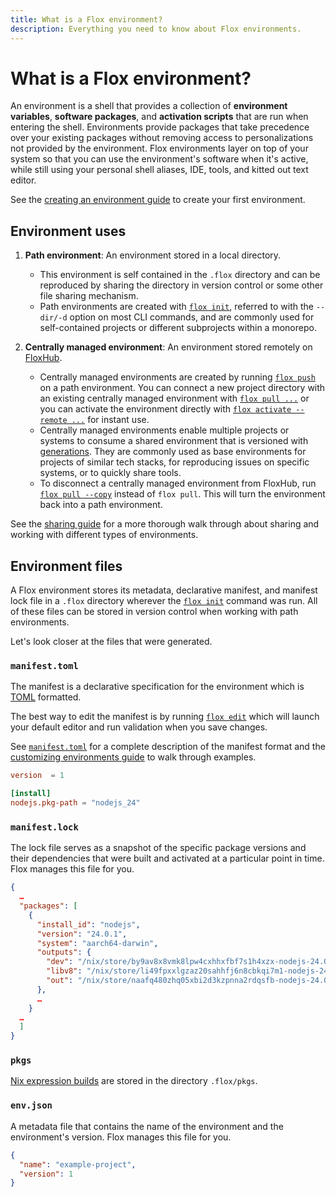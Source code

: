 ```yaml
---
title: What is a Flox environment?
description: Everything you need to know about Flox environments.
---
```


# What is a Flox environment?

An environment is a shell that provides a collection of
**environment variables**, **software packages**, and **activation scripts** that
are run when entering the shell.
Environments provide packages that take precedence over your existing packages
without removing access to personalizations not provided by the environment.
Flox environments layer on top of your system so that you can use the
environment's software when it's active,
while still using your personal shell aliases, IDE, tools, and
kitted out text editor.

See the [creating an environment guide][create_guide] to create your first
environment.

## Environment uses

1. **Path environment**: An environment stored in a local directory.
    - This environment is self contained in the `.flox` directory and can be
reproduced by sharing the directory in version control or some other file
sharing mechanism.
    - Path environments are created with [`flox init`][flox_init],
referred to with the `--dir/-d` option on most CLI commands,
and are commonly used for self-contained projects or different subprojects
within a monorepo.

2. **Centrally managed environment**: An environment stored remotely on
[FloxHub][floxhub_concept].

    - Centrally managed environments are created by running [`flox push`][flox_push]
on a path environment.
     You can connect a new project directory with an existing centrally managed environment with [`flox pull ...`][flox_pull] or you can activate the environment directly with [`flox activate --remote ...`][flox_activate] for instant use.
    - Centrally managed environments enable multiple projects or systems to consume a
shared environment that is versioned with [generations][generation_concept].
They are commonly used as base environments for projects of similar tech stacks,
for reproducing issues on specific systems, or to quickly share tools.
    - To disconnect a centrally managed environment from FloxHub, run [`flox pull --copy`][flox_pull] instead of `flox pull`.
    This will turn the environment back into a path environment.

See the [sharing guide][sharing_guide] for a more thorough walk through about
sharing and working with different types of environments.

## Environment files

A Flox environment stores its metadata, declarative manifest, and manifest lock
file in a `.flox` directory wherever the [`flox init`][flox_init] command was
run.
All of these files can be stored in version control when working with path environments.

Let's look closer at the files that were generated.

### `manifest.toml`

The manifest is a declarative specification for the environment which is [TOML][toml_spec] formatted.

The best way to edit the manifest is by running [`flox edit`][flox_edit] which will launch your default editor and run validation when you save changes.

See [`manifest.toml`][manifest] for a complete description of the manifest format and the [customizing environments guide][customizing_environments_guide] to walk through examples.

```toml title=".flox/env/manifest.toml"
version  = 1

[install]
nodejs.pkg-path = "nodejs_24"
```

### `manifest.lock`

The lock file serves as a snapshot of the specific package versions and their dependencies that were built and activated at a particular point in time.
Flox manages this file for you.

```json title=".flox/env/manifest.lock"
{
  …
  "packages": [
    {
      "install_id": "nodejs",
      "version": "24.0.1",
      "system": "aarch64-darwin",
      "outputs": {
        "dev": "/nix/store/by9av8x8vmk8lpw4cxhhxfbf7s1h4xzx-nodejs-24.0.1-dev",
        "libv8": "/nix/store/li49fpxxlgzaz20sahhfj6n8cbkqi7m1-nodejs-24.0.1-libv8",
        "out": "/nix/store/naafq480zhq05xbi2d3kzpnna2rdqsfb-nodejs-24.0.1"
      },
      …
    }
  …
  ]
}
```

### `pkgs`

[Nix expression builds][nix-expression-builds-concept] are stored in the directory `.flox/pkgs`.

### `env.json`

A metadata file that contains the name of the environment and the environment's
version. Flox manages this file for you.

```json title=".flox/env.json"
{
  "name": "example-project",
  "version": 1
}
```

[flox_init]: ../reference/command-reference/flox-init.md
[flox_show]: ../reference/command-reference/flox-show.md
[flox_edit]: ../reference/command-reference/flox-edit.md
[flox_install]: ../reference/command-reference/flox-install.md
[flox_search]: ../reference/command-reference/flox-search.md
[flox_edit]: ../reference/command-reference/flox-edit.md
[flox_push]: ../reference/command-reference/flox-push.md
[flox_pull]: ../reference/command-reference/flox-pull.md
[flox_activate]: ../reference/command-reference/flox-activate.md
[sharing_guide]: ../tutorials/sharing-environments.md
[create_guide]: ../tutorials/creating-environments.md
[customizing_environments_guide]: ../tutorials/customizing-environments.md
[generation_concept]: ./generations.md
[floxhub_concept]: ./floxhub.md
[discourse]: https://discourse.flox.dev/
[manifest]: ../reference/command-reference/manifest.toml.md
[nix-expression-builds-concept]: ./nix-expression-builds.md
[toml_spec]: https://toml.io/en/v1.0.0
